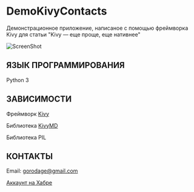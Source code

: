 DemoKivyContacts
================

Демонстрационное приложение, написаное с помощью фреймворка Kivy для статьи "Kivy — еще проще, еще нативнее"

![ScreenShot](https://raw.githubusercontent.com/HeaTTheatR/DemoKivyContacts/master/data/images/screenshoots/screenshoot.png)

ЯЗЫК ПРОГРАММИРОВАНИЯ
---------------------
Python 3

ЗАВИСИМОСТИ
-----------
Фреймворк [Kivy](http://kivy.org)

Библиотека [KivyMD](https://gitlab.com/kivymd/KivyMD)

Библиотека PIL

КОНТАКТЫ
--------
Email: gorodage@gmail.com

[Аккаунт на Хабре](https://habrahabr.ru/users/heattheatr/)
